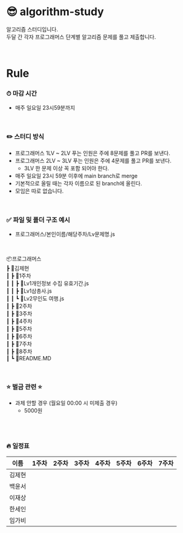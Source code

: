 # 😎 algorithm-study

알고리즘 스터디입니다.<br />
두달 간 각자 프로그래머스 단계별 알고리즘 문제를 풀고 제출합니다.

<br />

# Rule

### ⏱ 마감 시간

- 매주 일요일 23시59분까지

<br />

### ✏️ 스터디 방식

- 프로그래머스 1LV ~ 2LV 푸는 인원은 주에 8문제를 풀고 PR를 보낸다.
- 프로그래머스 2LV ~ 3LV 푸는 인원은 주에 4문제를 풀고 PR를 보낸다.
  - 3LV 한 문제 이상 꼭 포함 되어야 한다.
- 매주 일요일 23시 59분 이후에 main branch로 merge
- 기본적으로 올릴 때는 각자 이름으로 된 branch에 올린다.
- 모임은 따로 없습니다.

<br />

### ✅ 파일 및 폴더 구조 예시

- 프로그래머스/본인이름/해당주차/Lv문제명.js

<br />

📦프로그래머스<br/>
┣ 📂김제현<br/>
┃ ┣ 📂1주차<br/>
┃ ┃ ┣ 📜Lv1개인정보 수집 유효기간.js<br/>
┃ ┃ ┣ 📜Lv1삼총사.js<br/>
┃ ┃ ┗ 📜Lv2무인도 여행.js<br/>
┃ ┣ 📂2주차<br/>
┃ ┣ 📂3주차<br/>
┃ ┣ 📂4주차<br/>
┃ ┣ 📂5주차<br/>
┃ ┣ 📂6주차<br/>
┃ ┣ 📂7주차<br/>
┃ ┣ 📂8주차<br/>
┃ ┗ 📜README.MD<br/>

<br />

### ⭐️ 벌금 관련 ⭐️

- 과제 안할 경우 (월요일 00:00 시 미제출 경우)
  - 5000원

<br />
<br />

### 🔥 일정표

| 이름   | 1주차 | 2주차 | 3주차 | 4주차 | 5주차 | 6주차 | 7주차 |
| ------ | ----- | ----- | ----- | ----- | ----- | ----- | ----- |
| 김제현 |       |       |       |       |       |       |       |
| 백윤서 |       |       |       |       |       |       |       |
| 이재상 |       |       |       |       |       |       |       |
| 한세인 |       |       |       |       |       |       |       |
| 임가비 |       |       |       |       |       |       |       |
